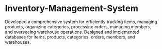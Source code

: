 # Inventory-Management-System
Developed a comprehensive system for efficiently tracking items, managing products, organizing categories, processing orders, managing members, and overseeing warehouse operations. Designed and implemented databases for items, products, categories, orders, members, and warehouses. 
